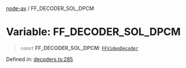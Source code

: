 [node-av](../globals.md) / FF\_DECODER\_SOL\_DPCM

# Variable: FF\_DECODER\_SOL\_DPCM

> `const` **FF\_DECODER\_SOL\_DPCM**: [`FFVideoDecoder`](../type-aliases/FFVideoDecoder.md)

Defined in: [decoders.ts:285](https://github.com/seydx/av/blob/f8631fc881b394300b1479f511d55cf1c370a87f/src/constants/decoders.ts#L285)
